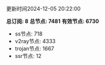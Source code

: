 更新时间2024-12-05 20:22:00

**总订阅: 8**
**总节点: 7481**
**有效节点: 6730**
- ss节点: 718
- v2ray节点: 4333
- trojan节点: 1667
- ssr节点: 12
